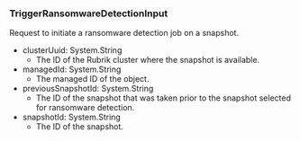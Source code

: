 ### TriggerRansomwareDetectionInput
Request to initiate a ransomware detection job on a snapshot.

- clusterUuid: System.String
  - The ID of the Rubrik cluster where the snapshot is available.
- managedId: System.String
  - The managed ID of the object.
- previousSnapshotId: System.String
  - The ID of the snapshot that was taken prior to the snapshot selected for ransomware detection.
- snapshotId: System.String
  - The ID of the snapshot.
